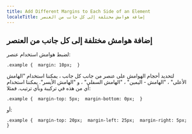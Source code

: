 ```yaml
---
title: Add Different Margins to Each Side of an Element
localeTitle: إضافة هوامش مختلفة إلى كل جانب من العنصر
---
```

## إضافة هوامش مختلفة إلى كل جانب من العنصر

لضبط هوامش استخدام عنصر:

 `.example { 
  margin: 10px; 
 } 
` 

لتحديد أحجام الهوامش على عنصر من جانب كل جانب ، يمكننا استخدام "الهامش الأعلى" ، "الهامش - اليمين" ، "الهامش السفلي" ، و "الهامش الأيسر". يمكننا استخدام أي من هذه في تركيبة وبأي ترتيب. فمثلا:

 `.example { 
  margin-top: 5px; 
  margin-bottom: 0px; 
 } 
` 

أو:

 `.example { 
  margin-top: 20px; 
  margin-left: 25px; 
  margin-right: 5px; 
 } 
`